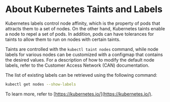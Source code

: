 # About Kubernetes Taints and Labels

Kubernetes labels control node affinity, which is the property of pods that attracts them to a set of nodes. On the other hand, Kubernetes taints enable a node to repel a set of pods. In addition, pods can have tolerances for taints to allow them to run on nodes with certain taints.

Taints are controlled with the `kubectl taint nodes` command, while node labels for various nodes can be customized with a configmap that contains the desired values. For a description of how to modify the default node labels, refer to the Customer Access Network (CAN) documentation.

The list of existing labels can be retrieved using the following command:

```bash
kubectl get nodes --show-labels
```

To learn more, refer to [https://kubernetes.io/](https://kubernetes.io/).

